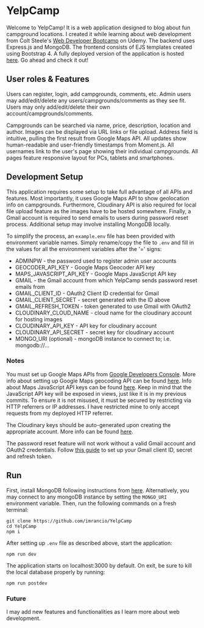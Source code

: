 # YelpCamp
Welcome to YelpCamp! It is a web application designed to blog about fun campground locations. I created it while learning about web development from Colt Steele's [Web Developer Bootcamp](https://www.udemy.com/the-web-developer-bootcamp/) on Udemy. The backend uses Express.js and MongoDB. The frontend consists of EJS templates created using Bootstrap 4. A fully deployed version of the application is hosted [here](https://quiet-everglades-85480.herokuapp.com). Go ahead and check it out!

## User roles & Features
Users can register, login, add campgrounds, comments, etc. Admin users may add/edit/delete any users/campgrounds/comments as they see fit. Users may only add/edit/delete their own account/campgrounds/comments.

Campgrounds can be searched via name, price, description, location and author. Images can be displayed via URL links or file upload. Address field is intuitive, pulling the first result from Google Maps API. All updates show human-readable and user-friendly timestamps from Moment.js. All usernames link to the user's page showing their individual campgrounds. All pages feature responsive layout for PCs, tablets and smartphones.

## Development Setup
This application requires some setup to take full advantage of all APIs and features. Most importantly, it uses Google Maps API to show geolocation info on campgrounds. Furthermore, Cloudinary API is also required for local file upload feature as the images have to be hosted somewhere. Finally, a Gmail account is required to send emails to users during password reset process. Additional setup may involve installing MongoDB locally.

To simplify the process, an `example.env` file has been provided with environment variable names. Simply rename/copy the file to `.env` and fill in the values for all the environment variables after the '=' signs:

* ADMINPW - the password used to register admin user accounts
* GEOCODER_API_KEY - Google Maps Geocoder API key
* MAPS_JAVASCRIPT_API_KEY - Google Maps JavaScript API key
* GMAIL - the Gmail account from which YelpCamp sends password reset emails from
* GMAIL_CLIENT_ID - OAuth2 Client ID credential for Gmail
* GMAIL_CLIENT_SECRET - secret generated with the ID above
* GMAIL_REFRESH_TOKEN - token generated to use Gmail with OAuth2
* CLOUDINARY_CLOUD_NAME - cloud name for the cloudinary account for hosting images
* CLOUDINARY_API_KEY - API key for cloudinary account
* CLOUDINARY_API_SECRET - secret key for cloudinary account
* MONGO_URI (optional) - mongoDB instance to connect to; i.e. mongodb://...

### Notes
You must set up Google Maps APIs from [Google Developers Console](https://console.developers.google.com/). More info about setting up Google Maps geocoding API can be found [here](https://developers.google.com/maps/documentation/javascript/geocoding). Info about Maps JavaScript API keys can be found [here](https://developers.google.com/maps/documentation/javascript/get-api-key). Keep in mind that the JavaScript API key will be exposed in views, just like it is in my previous commits. To ensure it is not misused, it must be secured by restricting via HTTP referrers or IP addresses. I have restricted mine to only accept requests from my deployed HTTP referrer.

The Cloudinary keys should be auto-generated upon creating the appropriate account. More info can be found [here](https://cloudinary.com/documentation/solution_overview#account_and_api_setup).

The password reset feature will not work without a valid Gmail account and OAuth2 credentials. Follow [this guide](https://medium.com/@nickroach_50526/sending-emails-with-node-js-using-smtp-gmail-and-oauth2-316fe9c790a1) to set up your Gmail client ID, secret and refresh token.

## Run
First, install MongoDB following instructions from [here](https://docs.mongodb.com/v3.2/administration/install-community/). Alternatively, you may connect to any mongoDB instance by setting the `MONGO_URI` environment variable. Then, run the following commands on a fresh terminal:
```
git clone https://github.com/imrancio/YelpCamp
cd YelpCamp
npm i
```
After setting up `.env` file as described above, start the application:
```
npm run dev
```
The application starts on localhost:3000 by default. On exit, be sure to kill the local database properly by running:
```
npm run postdev
```

### Future
I may add new features and functionalities as I learn more about web development.
